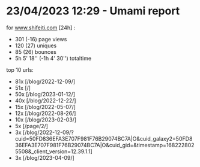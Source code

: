 # 23/04/2023 12:29 - Umami report
for www.shifeiti.com [24h] :

 - 301 (-16) page views
 - 120 (27) uniques
 - 85 (26) bounces
 - 5h 5' 18'' (-1h 4' 30'') totaltime


top 10 urls:
 - 81x [/blog/2022-12-09/]
 - 51x [/]
 - 50x [/blog/2023-01-12/]
 - 40x [/blog/2022-12-22/]
 - 15x [/blog/2022-05-07/]
 - 12x [/blog/2022-08-26/]
 - 10x [/blog/2023-02-03/]
 - 5x [/page/2/]
 - 3x [/blog/2022-12-09/?cuid=50FD836EFA3E707F981F76B29074BC7A|O&cuid_galaxy2=50FD836EFA3E707F981F76B29074BC7A|O&cuid_gid=&timestamp=1682228025508&_client_version=12.39.1.1]
 - 3x [/blog/2023-04-09/]


